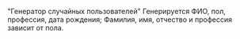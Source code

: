 "Генератор случайных пользователей"
Генерируется ФИО, пол, профессия, дата рождения;
Фамилия, имя, отчество и профессия зависит от пола.